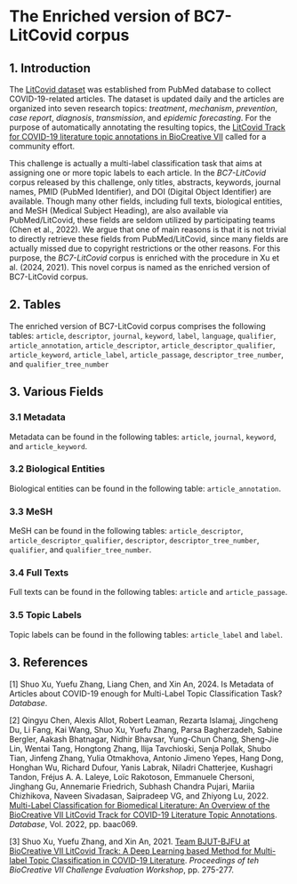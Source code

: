 # The Enriched version of BC7-LitCovid corpus
## 1. Introduction  
The [LitCovid dataset](https://www.ncbi.nlm.nih.gov/research/coronavirus/) was established from PubMed database to collect COVID-19-related articles. The dataset is updated daily and the articles are organized into seven research topics: *treatment*, *mechanism*, *prevention*, *case report*, *diagnosis*, *transmission*, and *epidemic forecasting*. For the purpose of automatically annotating the resulting topics, the [LitCovid Track for COVID-19 literature topic annotations in BioCreative VII](https://biocreative.bioinformatics.udel.edu/tasks/biocreative-vii/track-5/) called for a community effort. 

This challenge is actually a multi-label classification task that aims at assigning one or more topic labels to each article. In the *BC7-LitCovid* corpus released by this challenge, only titles, abstracts, keywords, journal names, PMID (PubMed Identifier), and DOI (Digital Object Identifier) are available. Though many other fields, including full texts, biological entities, and MeSH (Medical Subject Heading), are also available via PubMed/LitCovid, these fields are seldom utilized by participating teams (Chen et al., 2022). We argue that one of main reasons is that it is not trivial to directly retrieve these fields from PubMed/LitCovid, since many fields are actually missed due to copyright restrictions or the other reasons. For this purpose, the *BC7-LitCovid* corpus is enriched with the procedure in Xu et al. (2024, 2021). This novel corpus is named as the enriched version of BC7-LitCovid corpus. 
## 2. Tables
The enriched version of BC7-LitCovid corpus comprises the following tables: ```article```, ```descriptor```, ```journal```, ```keyword```, ```label```, ```language```, ```qualifier```, ```article_annotation```, ```article_descriptor```, ```article_descriptor_qualifier```, ```article_keyword```, ```article_label```, ```article_passage```, ```descriptor_tree_number```, and ```qualifier_tree_number```

## 3. Various Fields
### 3.1 Metadata
Metadata can be found in the following tables: ```article```, ```journal```, ```keyword```, and ```article_keyword```.
### 3.2 Biological Entities
Biological entities can be found in the following table: ```article_annotation```.
### 3.3 MeSH 
MeSH can be found in the following tables: ```article_descriptor```, ```article_descriptor_qualifier```, ```descriptor```, ```descriptor_tree_number```, ```qualifier```, and ```qualifier_tree_number```.
### 3.4 Full Texts
Full texts can be found in the following tables: ```article``` and ```article_passage```.
### 3.5 Topic Labels
Topic labels can be found in the following tables: ```article_label``` and ```label```.

## 3. References
[1] Shuo Xu, Yuefu Zhang, Liang Chen, and Xin An, 2024. Is Metadata of Articles about COVID-19 enough for Multi-Label Topic Classification Task? *Database*.

[2] Qingyu Chen, Alexis Allot, Robert Leaman, Rezarta Islamaj, Jingcheng Du, Li Fang, Kai Wang, Shuo Xu, Yuefu Zhang, Parsa Bagherzadeh, Sabine Bergler, Aakash Bhatnagar, Nidhir Bhavsar, Yung-Chun Chang, Sheng-Jie Lin, Wentai Tang, Hongtong Zhang, Ilija Tavchioski, Senja Pollak, Shubo Tian, Jinfeng Zhang, Yulia Otmakhova, Antonio Jimeno Yepes, Hang Dong, Honghan Wu, Richard Dufour, Yanis Labrak, Niladri Chatterjee, Kushagri Tandon, Fréjus A. A. Laleye, Loïc Rakotoson, Emmanuele Chersoni, Jinghang Gu, Annemarie Friedrich, Subhash Chandra Pujari, Mariia Chizhikova, Naveen Sivadasan, Saipradeep VG, and Zhiyong Lu, 2022. [Multi-Label Classification for Biomedical Literature: An Overview of the BioCreative VII LitCovid Track for COVID-19 Literature Topic Annotations](https://doi.org/10.1093/database/baac069). *Database*, Vol. 2022, pp. baac069.

[3] Shuo Xu, Yuefu Zhang, and Xin An, 2021. [Team BJUT-BJFU at BioCreative VII LitCovid Track: A Deep Learning based Method for Multi-label Topic Classification in COVID-19 Literature](https://biocreative.bioinformatics.udel.edu/media/store/files/2021/TRACK5_pos_3_BC7_submission_217.pdf). *Proceedings of teh BioCreative VII Challenge Evaluation Workshop*, pp. 275-277.
